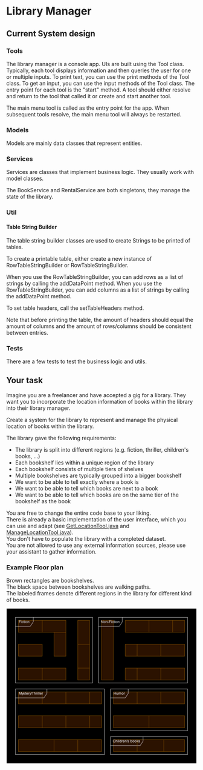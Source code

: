 # Library Manager

## Current System design

### Tools

The library manager is a console app. UIs are built using the Tool class.
Typically, each tool displays information and then queries the user for one or multiple inputs.
To print text, you can use the print methods of the Tool class.
To get an input, you can use the input methods of the Tool class.
The entry point for each tool is the "start" method.
A tool should either resolve and return to the tool that called it or create and start another tool.

The main menu tool is called as the entry point for the app. When subsequent tools resolve, the main menu tool will always be restarted.

### Models

Models are mainly data classes that represent entities.

### Services

Services are  classes that implement business logic.
They usually work with model classes.

The BookService and RentalService are both singletons, they manage the state of the library.

### Util

#### Table String Builder

The table string builder classes are used to create Strings to be printed of tables.

To create a printable table, either create a new instance of RowTableStringBuilder or RowTableStringBuilder.

When you use the RowTableStringBuilder, you can add rows as a list of strings by calling the addDataPoint method.
When you use the RowTableStringBuilder, you can add columns as a list of strings by calling the addDataPoint method.

To set table headers, call the setTableHeaders method.

Note that before printing the table, the amount of headers should equal the amount of columns and the amount of rows/columns should be consistent between entries.

### Tests

There are a few tests to test the business logic and utils.

## Your task

Imagine you are a freelancer and have accepted a gig for a library.
They want you to incorporate the location information of books within the library into their library manager.

Create a system for the library to represent and manage the physical location of books within the library.

The library gave the following requirements:
- The library is split into different regions (e.g. fiction, thriller, children's books, ...)
- Each bookshelf lies within a unique region of the library
- Each bookshelf consists of multiple tiers of shelves
- Multiple bookshelves are typically grouped into a bigger bookshelf
- We want to be able to tell exactly where a book is
- We want to be able to tell which books are next to a book
- We want to be able to tell which books are on the same tier of the bookshelf as the book

You are free to change the entire code base to your liking.\
There is already a basic implementation of the user interface, which you can use and adapt (see [GetLocationTool.java](./src/main/java/LibraryManager/tool/location/GetLocationTool.java) and [ManageLocationTool.java](./src/main/java/LibraryManager/tool/location/ManageLocationTool.java)).\
You don't have to populate the library with a completed dataset.\
You are not allowed to use any external information sources, please use your assistant to gather information.

### Example Floor plan
Brown rectangles are bookshelves.\
The black space between bookshelves are walking paths.\
The labeled frames denote different regions in the library for different kind of books.

![Floor plan of the library](Floorplan.png "Floor plan")